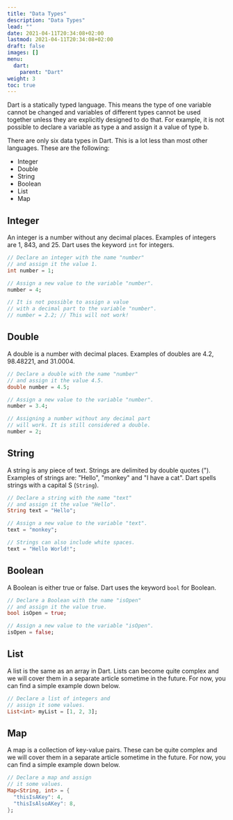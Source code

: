 ```yaml
---
title: "Data Types"
description: "Data Types"
lead: ""
date: 2021-04-11T20:34:08+02:00
lastmod: 2021-04-11T20:34:08+02:00
draft: false
images: []
menu: 
  dart:
    parent: "Dart"
weight: 3
toc: true
---
```


Dart is a statically typed language. This means the type of one variable cannot be changed and variables of different types cannot be used together unless they are explicitly designed to do that. For example, it is not possible to declare a variable as type a and assign it a value of type b.

There are only six data types in Dart. This is a lot less than most other languages. These are the following:

- Integer
- Double
- String
- Boolean
- List
- Map

## Integer

An integer is a number without any decimal places. Examples of integers are 1, 843, and 25. Dart uses the keyword `int` for integers.

```dart
// Declare an integer with the name "number"
// and assign it the value 1.
int number = 1;

// Assign a new value to the variable "number".
number = 4;

// It is not possible to assign a value
// with a decimal part to the variable "number".
// number = 2.2; // This will not work!
```

## Double

A double is a number with decimal places. Examples of doubles are 4.2, 98.48221, and 31.0004.

```dart
// Declare a double with the name "number"
// and assign it the value 4.5.
double number = 4.5;

// Assign a new value to the variable "number".
number = 3.4;

// Assigning a number without any decimal part
// will work. It is still considered a double.
number = 2;
```

## String

A string is any piece of text. Strings are delimited by double quotes ("). Examples of strings are: "Hello", "monkey" and "I have a cat". Dart spells strings with a capital S (`String`).

```dart
// Declare a string with the name "text"
// and assign it the value "Hello".
String text = "Hello";

// Assign a new value to the variable "text".
text = "monkey";

// Strings can also include white spaces.
text = "Hello World!";
```

## Boolean

A Boolean is either true or false. Dart uses the keyword `bool` for Boolean.

```dart
// Declare a Boolean with the name "isOpen"
// and assign it the value true.
bool isOpen = true;

// Assign a new value to the variable "isOpen".
isOpen = false;
```

## List

A list is the same as an array in Dart. Lists can become quite complex and we will cover them in a separate article sometime in the future. For now, you can find a simple example down below.

```dart
// Declare a list of integers and
// assign it some values.
List<int> myList = [1, 2, 3];
```

## Map

A map is a collection of key-value pairs. These can be quite complex and we will cover them in a separate article sometime in the future. For now, you can find a simple example down below.

```dart
// Declare a map and assign
// it some values.
Map<String, int> = {
  "thisIsAKey": 4,
  "thisIsAlsoAKey": 8,
};
```

